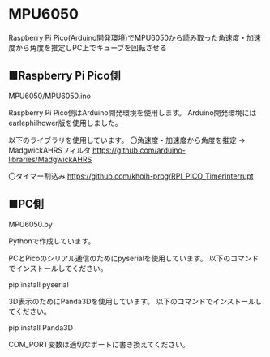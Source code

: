 # MPU6050
Raspberry Pi Pico(Arduino開発環境)でMPU6050から読み取った角速度・加速度から角度を推定しPC上でキューブを回転させる

## ■Raspberry Pi Pico側
MPU6050/MPU6050.ino

Raspberry Pi Pico側はArduino開発環境を使用します。
Arduino開発環境にはearlephilhower版を使用しました。

以下のライブラリを使用しています。
〇角速度・加速度から角度を推定 -> MadgwickAHRSフィルタ
https://github.com/arduino-libraries/MadgwickAHRS

〇タイマー割込み
https://github.com/khoih-prog/RPI_PICO_TimerInterrupt


## ■PC側
MPU6050.py

Pythonで作成しています。

PCとPicoのシリアル通信のためにpyserialを使用しています。
以下のコマンドでインストールしてください。

pip install pyserial

3D表示のためにPanda3Dを使用しています。
以下のコマンドでインストールしてください。

pip install Panda3D

COM_PORT変数は適切なポートに書き換えてください。

